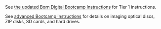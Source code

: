 See [the updated Born Digital Bootcamp Instructions](https://bedwards254.github.io/testBDBC/jekyll/2019/01/30/welcome-BDBC.html) 
for Tier 1 instructions. 

See [advanced Bootcamp instructions](https://bedwards254.github.io/testBDBC/jekyll/2019/01/30/Advanced-Bootcamp.html) 
for details on imaging optical discs, ZIP disks, SD cards, and hard drives. 
